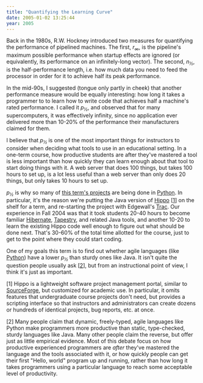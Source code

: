 ```yaml
---
title: "Quantifying the Learning Curve"
date: 2005-01-02 13:25:44
year: 2005
---
```

<p>Back in the 1980s, R.W. Hockney introduced two measures for quantifying the performance of pipelined machines.  The first, <em>r<sub>∞</sub></em>, is the pipeline's maximum possible performance when startup effects are ignored (or equivalently, its performance on an infinitely-long vector).  The second, <em>n<sub>½</sub></em>, is the half-performance length, i.e. how much data you need to feed the processor in order for it to achieve half its peak performance.</p>

<p>In the mid-90s, I suggested (tongue only partly in cheek) that another performance measure would be equally interesting: how long it takes a programmer to to learn how to write code that achieves half a machine's rated performance.  I called it <em>p<sub>½</sub></em>, and observed that for many supercomputers, it was effectively infinity, since no application ever delivered more than 10-20% of the performance their manufacturers claimed for them.</p>

<p>I believe that <em>p<sub>½</sub></em> is one of the most important things for instructors to consider when deciding what tools to use in an educational setting.  In a one-term course, how productive students are after they've mastered a tool is less important than how quickly they can learn enough about that tool to start doing things with it.  A web server that does 100 things, but takes 100 hours to set up, is a lot less useful than a web server than only does 20 things, but only takes 10 hours to set up.</p>

<p><em>p<sub>½</sub></em> is why so many of <a href="http://pyre.third-bit.com/index.html#projects">this term's projects</a> are being done in <a href="http://www.python.org">Python</a>.  In particular, it's the reason we're putting the Java version of <a href="http://pyre.third-bit.com/trac/hippo">Hippo</a> [<a href="#1">1</a>] on the shelf for a term, and re-starting the project with Edgewall's <a href="http://projects.edgewall.com/trac">Trac</a>. Our experience in Fall 2004 was that it took students 20-40 hours to become familiar <a href="http://www.hibernate.org">Hibernate</a>, <a href="http://jakarta.apache.org/tapestry">Tapestry</a>, and related Java tools, and another 10-20 to learn the existing Hippo code well enough to figure out what should be done next.  That's 30-60% of the total time allotted for the course, just to get to the point where they could start coding.</p>

<p>One of my goals this term is to find out whether agile languages (like <a href="http://www.python.org">Python</a>) have a lower <em>p<sub>½</sub></em> than sturdy ones like Java.  It isn't quite the question people usually ask [<a href="#2">2</a>], but from an instructional point of view, I think it's just as important.</p>

<p>[<a name="1"></a>1] Hippo is a lightweight software project management portal, similar to <a href="http://www.sf.net">SourceForge</a>, but customized for academic use.  In particular, it omits features that undergraduate course projects don't need, but provides a scripting interface so that instructors and administrators can create dozens or hundreds of identical projects, bug reports, etc. at once.</p>

<p>[<a name="2"></a>2] Many people claim that dynamic, freely-typed, agile languages like Python make programmers more productive than static, type-checked, sturdy languages like Java.  Many other people claim the reverse, but offer just as little empirical evidence.  Most of this debate focus on how productive experienced programmers are <em>after</em> they've mastered the language and the tools associated with it, or how quickly people can get their first "Hello, world" program up and running, rather than how long it takes programmers using a particular language to reach some acceptable level of productivity.</p>
